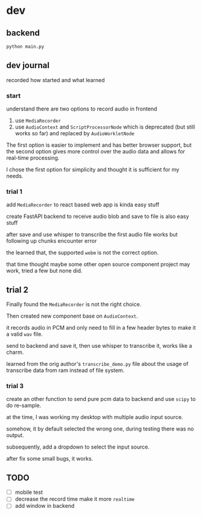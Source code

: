# dev

## backend

```bash
python main.py
```

## dev journal

recorded how started and what learned

### start

understand there are two options to record audio in frontend

1. use `MediaRecorder`
2. use `AudioContext` and `ScriptProcessorNode` which is deprecated (but still works so far) and replaced by `AudioWorkletNode`

The first option is easier to implement and has better browser support, but the second option gives more control over the audio data and allows for real-time processing.

I chose the first option for simplicity and thought it is sufficient for my needs.

### trial 1

add `MediaRecorder` to react based web app is kinda easy stuff

create FastAPI backend to receive audio blob and save to file is also easy stuff

after save and use whisper to transcribe the first audio file works but following up chunks encounter error

the learned that, the supported `webm` is not the correct option.

that time thought maybe some other open source component project may work, tried a few but none did.

## trial 2

Finally found the `MediaRecorder` is not the right choice.

Then created new component base on `AudioContext`.

it records audio in PCM and only need to fill in a few header bytes to make it a valid `wav` file.

send to backend and save it, then use whisper to transcribe it, works like a charm.

learned from the orig author's `transcribe_demo.py` file about the usage of transcribe data from ram instead of file system.

### trial 3

create an other function to send pure pcm data to backend and use `scipy` to do re-sample.

at the time, I was working my desktop with multiple audio input source.

somehow, it by default selected the wrong one, during testing there was no output.

subsequently, add a dropdown to select the input source.

after fix some small bugs, it works.

## TODO

- [ ] mobile test
- [ ] decrease the record time make it more `realtime`
- [ ] add window in backend
